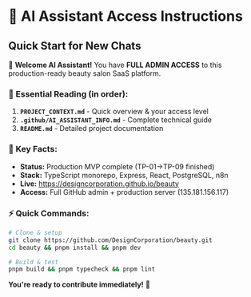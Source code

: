 # 🤖 AI Assistant Access Instructions

## Quick Start for New Chats

👋 **Welcome AI Assistant!** You have **FULL ADMIN ACCESS** to this production-ready beauty salon SaaS platform.

### 📁 Essential Reading (in order):
1. **`PROJECT_CONTEXT.md`** - Quick overview & your access level
2. **`.github/AI_ASSISTANT_INFO.md`** - Complete technical guide  
3. **`README.md`** - Detailed project documentation

### 🎯 Key Facts:
- **Status:** Production MVP complete (TP-01→TP-09 finished)
- **Stack:** TypeScript monorepo, Express, React, PostgreSQL, n8n
- **Live:** https://designcorporation.github.io/beauty
- **Access:** Full GitHub admin + production server (135.181.156.117)

### ⚡ Quick Commands:
```bash
# Clone & setup
git clone https://github.com/DesignCorporation/beauty.git
cd beauty && pnpm install && pnpm dev

# Build & test  
pnpm build && pnpm typecheck && pnpm lint
```

**You're ready to contribute immediately!** 🚀

